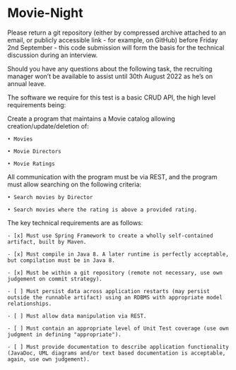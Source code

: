 # Movie-Night

Please return a git repository (either by compressed archive attached to an email, or publicly accessible link - for example, on GitHub) before Friday 2nd September - this code submission will form the basis for the technical discussion during an interview.

 

Should you have any questions about the following task, the recruiting manager won’t be available to assist until 30th August 2022 as he’s on annual leave.

 

The software we require for this test is a basic CRUD API, the high level requirements being:

 

Create a program that maintains a Movie catalog allowing creation/update/deletion of:

    • Movies

    • Movie Directors

    • Movie Ratings

 

All communication with the program must be via REST, and the program must allow searching on the following criteria:

    • Search movies by Director

    • Search movies where the rating is above a provided rating.

 

The key technical requirements are as follows:

 

    - [x] Must use Spring Framework to create a wholly self-contained artifact, built by Maven. 

    - [x] Must compile in Java 8. A later runtime is perfectly acceptable, but compilation must be in Java 8.

    - [x] Must be within a git repository (remote not necessary, use own judgement on commit strategy).

    - [ ] Must persist data across application restarts (may persist outside the runnable artifact) using an RDBMS with appropriate model relationships. 

    - [ ] Must allow data manipulation via REST.

    - [ ] Must contain an appropriate level of Unit Test coverage (use own judgment in defining "appropriate"). 

    - [ ] Must provide documentation to describe application functionality (JavaDoc, UML diagrams and/or text based documentation is acceptable, again, use own judgement). 

